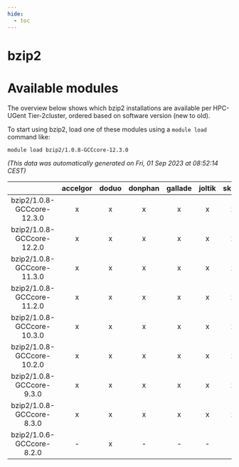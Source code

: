 ```yaml
---
hide:
  - toc
---
```


bzip2
=====

# Available modules


The overview below shows which bzip2 installations are available per HPC-UGent Tier-2cluster, ordered based on software version (new to old).

To start using bzip2, load one of these modules using a `module load` command like:

```shell
module load bzip2/1.0.8-GCCcore-12.3.0
```

*(This data was automatically generated on Fri, 01 Sep 2023 at 08:52:14 CEST)*  

| |accelgor|doduo|donphan|gallade|joltik|skitty|swalot|victini|
| :---: | :---: | :---: | :---: | :---: | :---: | :---: | :---: | :---: |
|bzip2/1.0.8-GCCcore-12.3.0|x|x|x|x|x|x|x|x|
|bzip2/1.0.8-GCCcore-12.2.0|x|x|x|x|x|x|x|x|
|bzip2/1.0.8-GCCcore-11.3.0|x|x|x|x|x|x|x|x|
|bzip2/1.0.8-GCCcore-11.2.0|x|x|x|x|x|x|x|x|
|bzip2/1.0.8-GCCcore-10.3.0|x|x|x|x|x|x|x|x|
|bzip2/1.0.8-GCCcore-10.2.0|x|x|x|x|x|x|x|x|
|bzip2/1.0.8-GCCcore-9.3.0|x|x|x|x|x|x|x|x|
|bzip2/1.0.8-GCCcore-8.3.0|x|x|x|x|x|x|x|x|
|bzip2/1.0.6-GCCcore-8.2.0|-|x|-|-|-|-|x|-|
